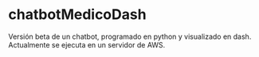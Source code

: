 # chatbotMedicoDash
Versión beta de un chatbot, programado en python y visualizado en dash. Actualmente se ejecuta en un servidor de AWS.
